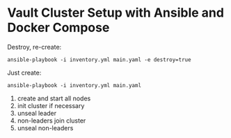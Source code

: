 # Vault Cluster Setup with Ansible and Docker Compose


Destroy, re-create:
```
ansible-playbook -i inventory.yml main.yaml -e destroy=true
```

Just create:
```
ansible-playbook -i inventory.yml main.yaml
```

1. create and start all nodes
2. init cluster if necessary
3. unseal leader
4. non-leaders join cluster
5. unseal non-leaders

